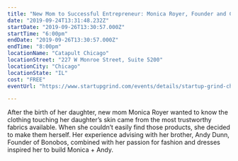 ```yaml
---
title: "New Mom to Successful Entrepreneur: Monica Royer, Founder and CEO of Monica + Andy"
date: "2019-09-24T13:31:48.232Z"
startDate: "2019-09-26T13:30:57.000Z"
startTime: "6:00pm"
endDate: "2019-09-26T13:30:57.000Z"
endTime: "8:00pm"
locationName: "Catapult Chicago"
locationStreet: "227 W Monroe Street, Suite 5200"
locationCity: "Chicago"
locationState: "IL"
cost: "FREE"
eventUrl: "https://www.startupgrind.com/events/details/startup-grind-chicago-presents-new-mom-to-successful-entrepreneur-monica-royer-founder-and-ceo-of-monica-andy/"

---
```


After the birth of her daughter, new mom Monica Royer wanted to know the clothing touching her daughter’s skin came from the most trustworthy fabrics available. When she couldn’t easily find those products, she decided to make them herself. Her experience advising with her brother, Andy Dunn, Founder of Bonobos, combined with her passion for fashion and dresses inspired her to build Monica + Andy.

